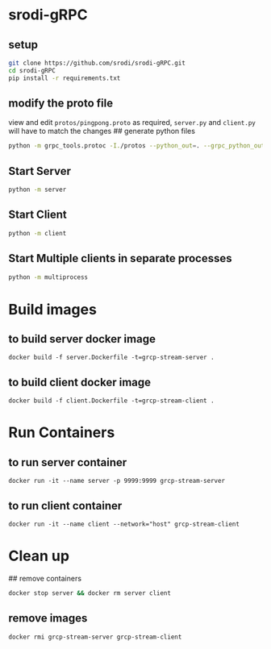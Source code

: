 # srodi-gRPC

## setup
```bash
git clone https://github.com/srodi/srodi-gRPC.git
cd srodi-gRPC
pip install -r requirements.txt
```

## modify the proto file
view and edit `protos/pingpong.proto` as required,
`server.py` and `client.py` will have to match the changes
## generate python files
```bash
python -m grpc_tools.protoc -I./protos --python_out=. --grpc_python_out=. ./protos/pingpong.proto
```

## Start Server
```bash
python -m server
```

## Start Client
```bash
python -m client
```

## Start Multiple clients in separate processes
```bash
python -m multiprocess
```


# Build images
## to build server docker image
`docker build -f server.Dockerfile -t=grcp-stream-server .`
## to build client docker image
`docker build -f client.Dockerfile -t=grcp-stream-client .`

# Run Containers
## to run server container
`docker run -it --name server -p 9999:9999 grcp-stream-server`
## to run client container
`docker run -it --name client --network="host" grcp-stream-client` 

# Clean up
## remove containers
```bash
docker stop server && docker rm server client
```
## remove images
```bash
docker rmi grcp-stream-server grcp-stream-client
```